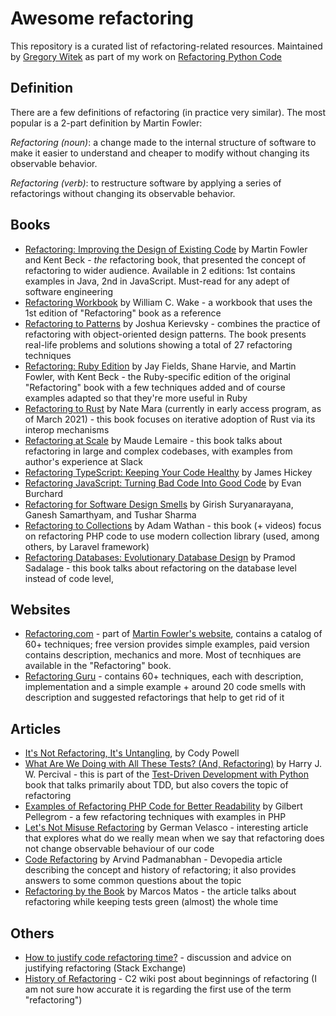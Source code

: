 # Awesome refactoring

This repository is a curated list of refactoring-related resources.
Maintained by [Gregory Witek](https://www.gwitek.com/) as part of my work on [Refactoring Python Code](http://refactoringpython.com)

## Definition

There are a few definitions of refactoring (in practice very similar). The most popular is a 2-part definition by Martin Fowler:

_Refactoring (noun)_: a change made to the internal structure of software to make it easier to understand and cheaper to modify without changing its observable behavior.

_Refactoring (verb)_: to restructure software by applying a series of refactorings without changing its observable behavior.

## Books

* [Refactoring: Improving the Design of Existing Code](https://martinfowler.com/books/refactoring.html) by Martin Fowler and Kent Beck - *the* refactoring book, that presented the concept of refactoring to wider audience. Available in 2 editions: 1st contains examples in Java, 2nd in JavaScript. Must-read for any adept of software engineering
* [Refactoring Workbook](https://www.pearson.com/store/p/refactoring-workbook/P100001822014) by William C. Wake - a workbook that uses the 1st edition of "Refactoring" book as a reference
* [Refactoring to Patterns](https://www.goodreads.com/book/show/85041.Refactoring_to_Patterns) by Joshua Kerievsky - combines the practice of refactoring with object-oriented design patterns. The book presents real-life problems and solutions showing a total of 27 refactoring techniques
* [Refactoring: Ruby Edition](https://martinfowler.com/books/refactoringRubyEd.html) by Jay Fields, Shane Harvie, and Martin Fowler, with Kent Beck - the Ruby-specific edition of the original "Refactoring" book with a few techniques added and of course examples adapted so that they're more useful in Ruby
* [Refactoring to Rust](https://www.manning.com/books/refactoring-to-rust) by Nate Mara (currently in early access program, as of March 2021) - this book focuses on iterative adoption of Rust via its interop mechanisms
* [Refactoring at Scale](https://www.oreilly.com/library/view/refactoring-at-scale/9781492075523/) by Maude Lemaire - this book talks about refactoring in large and complex codebases, with examples from author's experience at Slack
* [Refactoring TypeScript: Keeping Your Code Healthy](https://leanpub.com/refactoringtypescript) by James Hickey
* [Refactoring JavaScript: Turning Bad Code Into Good Code](https://refactoringjs.com/) by Evan Burchard
* [Refactoring for Software Design Smells](http://www.designsmells.com/) by Girish Suryanarayana, Ganesh Samarthyam, and Tushar Sharma
* [Refactoring to Collections](https://laravel-news.com/refactoring-to-collections) by Adam Wathan - this book (+ videos) focus on refactoring PHP code to use modern collection library (used, among others, by Laravel framework)
* [Refactoring Databases: Evolutionary Database Design](https://www.databaserefactoring.com/) by Pramod Sadalage - this book talks about refactoring on the database level instead of code level, 

## Websites

* [Refactoring.com](https://www.refactoring.com/) - part of [Martin Fowler's website](https://martinfowler.com/), contains a catalog of 60+ techniques; free version provides simple examples, paid version contains description, mechanics and more. Most of tecnhiques are available in the "Refactoring" book.
* [Refactoring Guru](https://refactoring.guru) - contains 60+ techniques, each with description, implementation and a simple example + around 20 code smells with description and suggested refactorings that help to get rid of it

## Articles

* [It's Not Refactoring, It's Untangling](http://www.codypowell.com/taods/2013/03/its-not-refactoring-its-untangling.html), by Cody Powell
* [What Are We Doing with All These Tests? (And, Refactoring)](https://www.obeythetestinggoat.com/book/chapter_philosophy_and_refactoring.html) by Harry J. W. Percival - this is part of the [Test-Driven Development with Python](https://www.obeythetestinggoat.com/pages/book.html) book that talks primarily about TDD, but also covers the topic of refactoring
* [Examples of Refactoring PHP Code for Better Readability](https://deliciousbrains.com/refactoring-php-code-better-readability/) by Gilbert Pellegrom - a few refactoring techniques with examples in PHP
* [Let's Not Misuse Refactoring](https://thoughtbot.com/blog/lets-not-misuse-refactoring) by German Velasco - interesting article that explores what do we really mean when we say that refactoring does not change observable behaviour of our code
* [Code Refactoring](https://devopedia.org/code-refactoring) by Arvind Padmanabhan - Devopedia article describing the concept and history of refactoring; it also provides answers to some common questions about the topic
* [Refactoring by the Book](https://www.thoughtworks.com/insights/blog/refactoring-book) by Marcos Matos - the article talks about refactoring while keeping tests green (almost) the whole time

## Others

* [How to justify code refactoring time?](https://softwareengineering.stackexchange.com/questions/157928/how-to-justify-code-refactoring-time) - discussion and advice on justifying refactoring (Stack Exchange)
* [History of Refactoring](https://wiki.c2.com/?HistoryOfRefactoring) - C2 wiki post about beginnings of refactoring (I am not sure how accurate it is regarding the first use of the term "refactoring")
